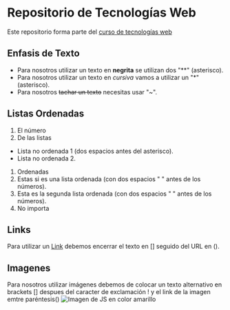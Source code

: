 # Repositorio de Tecnologías Web

Este repositorio forma parte del [curso de tecnologías web](https://github.com/adrianeguez/Tec_Web_Js_2016_B)

## Enfasis de Texto

* Para nosotros utilizar un texto en **negrita** se utilizan dos "**" (asterisco).
* Para nosotros utilizar un texto en *cursiva* vamos a utilizar un "*" (asterisco).
* Para nosotros ~~tachar un texto~~ necesitas usar "~".

## Listas Ordenadas

1. El número
2. De las listas
  * Lista no ordenada 1 (dos espacios antes del asterisco).
  * Lista no ordenada 2.
1. Ordenadas
  1. Estas si es una lista ordenada (con dos espacios " " antes de los números).
  2. Esta es la segunda lista ordenada (con dos espacios " " antes de los números).
4. No importa

## Links
Para utilizar un [Link](https://github.com/megyltv/Tecnologias_Web_Js) debemos encerrar el texto en [] seguido del URL en ().

## Imagenes

Para nosotros utilizar imágenes debemos de colocar un texto alternativo en brackets [] despues del caracter de exclamación ! y el link de la imagen emtre paréntesis() ![Imagen de JS en color amarillo](https://upload.wikimedia.org/wikipedia/commons/thumb/9/99/Unofficial_JavaScript_logo_2.svg/2000px-Unofficial_JavaScript_logo_2.svg.png "Javascript")